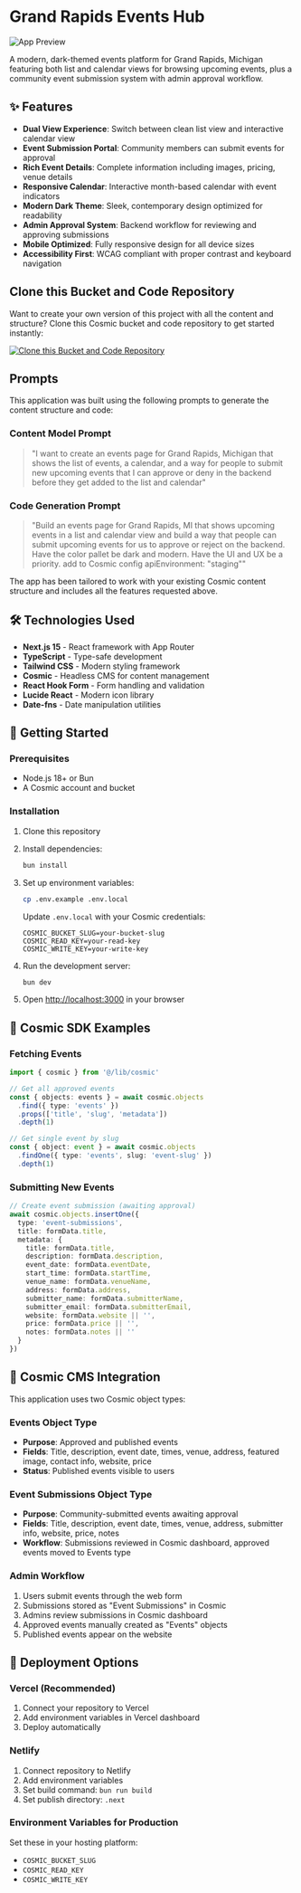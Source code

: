 # Grand Rapids Events Hub

![App Preview](https://imgix.cosmicjs.com/4fc1e5f0-7074-11f0-a051-23c10f41277a-photo-1578662996442-48f60103fc96-1754230530289.jpg?w=1200&h=300&fit=crop&auto=format,compress)

A modern, dark-themed events platform for Grand Rapids, Michigan featuring both list and calendar views for browsing upcoming events, plus a community event submission system with admin approval workflow.

## ✨ Features

- **Dual View Experience**: Switch between clean list view and interactive calendar view
- **Event Submission Portal**: Community members can submit events for approval
- **Rich Event Details**: Complete information including images, pricing, venue details
- **Responsive Calendar**: Interactive month-based calendar with event indicators
- **Modern Dark Theme**: Sleek, contemporary design optimized for readability
- **Admin Approval System**: Backend workflow for reviewing and approving submissions
- **Mobile Optimized**: Fully responsive design for all device sizes
- **Accessibility First**: WCAG compliant with proper contrast and keyboard navigation

## Clone this Bucket and Code Repository

Want to create your own version of this project with all the content and structure? Clone this Cosmic bucket and code repository to get started instantly:

[![Clone this Bucket and Code Repository](https://img.shields.io/badge/Clone%20this%20Bucket-29abe2?style=for-the-badge&logo=cosmic&logoColor=white)](https://app.cosmic-staging.com/projects/new?clone_bucket=688f6e85a07f0c8e05e4d109&clone_repository=688f7067a07f0c8e05e4d114)

## Prompts

This application was built using the following prompts to generate the content structure and code:

### Content Model Prompt

> "I want to create an events page for Grand Rapids, Michigan that shows the list of events, a calendar, and a way for people to submit new upcoming events that I can approve or deny in the backend before they get added to the list and calendar"

### Code Generation Prompt

> "Build an events page for Grand Rapids, MI that shows upcoming events in a list and calendar view and build a way that people can submit upcoming events for us to approve or reject on the backend. Have the color pallet be dark and modern. Have the UI and UX be a priority. add to Cosmic config apiEnvironment: "staging""

The app has been tailored to work with your existing Cosmic content structure and includes all the features requested above.

## 🛠️ Technologies Used

- **Next.js 15** - React framework with App Router
- **TypeScript** - Type-safe development
- **Tailwind CSS** - Modern styling framework
- **Cosmic** - Headless CMS for content management
- **React Hook Form** - Form handling and validation
- **Lucide React** - Modern icon library
- **Date-fns** - Date manipulation utilities

## 🚀 Getting Started

### Prerequisites

- Node.js 18+ or Bun
- A Cosmic account and bucket

### Installation

1. Clone this repository
2. Install dependencies:
   ```bash
   bun install
   ```

3. Set up environment variables:
   ```bash
   cp .env.example .env.local
   ```
   
   Update `.env.local` with your Cosmic credentials:
   ```
   COSMIC_BUCKET_SLUG=your-bucket-slug
   COSMIC_READ_KEY=your-read-key
   COSMIC_WRITE_KEY=your-write-key
   ```

4. Run the development server:
   ```bash
   bun dev
   ```

5. Open [http://localhost:3000](http://localhost:3000) in your browser

## 📖 Cosmic SDK Examples

### Fetching Events
```typescript
import { cosmic } from '@/lib/cosmic'

// Get all approved events
const { objects: events } = await cosmic.objects
  .find({ type: 'events' })
  .props(['title', 'slug', 'metadata'])
  .depth(1)

// Get single event by slug
const { object: event } = await cosmic.objects
  .findOne({ type: 'events', slug: 'event-slug' })
  .depth(1)
```

### Submitting New Events
```typescript
// Create event submission (awaiting approval)
await cosmic.objects.insertOne({
  type: 'event-submissions',
  title: formData.title,
  metadata: {
    title: formData.title,
    description: formData.description,
    event_date: formData.eventDate,
    start_time: formData.startTime,
    venue_name: formData.venueName,
    address: formData.address,
    submitter_name: formData.submitterName,
    submitter_email: formData.submitterEmail,
    website: formData.website || '',
    price: formData.price || '',
    notes: formData.notes || ''
  }
})
```

## 🎨 Cosmic CMS Integration

This application uses two Cosmic object types:

### Events Object Type
- **Purpose**: Approved and published events
- **Fields**: Title, description, event date, times, venue, address, featured image, contact info, website, price
- **Status**: Published events visible to users

### Event Submissions Object Type  
- **Purpose**: Community-submitted events awaiting approval
- **Fields**: Title, description, event date, times, venue, address, submitter info, website, price, notes
- **Workflow**: Submissions reviewed in Cosmic dashboard, approved events moved to Events type

### Admin Workflow
1. Users submit events through the web form
2. Submissions stored as "Event Submissions" in Cosmic
3. Admins review submissions in Cosmic dashboard
4. Approved events manually created as "Events" objects
5. Published events appear on the website

## 🚀 Deployment Options

### Vercel (Recommended)
1. Connect your repository to Vercel
2. Add environment variables in Vercel dashboard
3. Deploy automatically

### Netlify
1. Connect repository to Netlify
2. Add environment variables
3. Set build command: `bun run build`
4. Set publish directory: `.next`

### Environment Variables for Production
Set these in your hosting platform:
- `COSMIC_BUCKET_SLUG`
- `COSMIC_READ_KEY` 
- `COSMIC_WRITE_KEY`

<!-- README_END -->